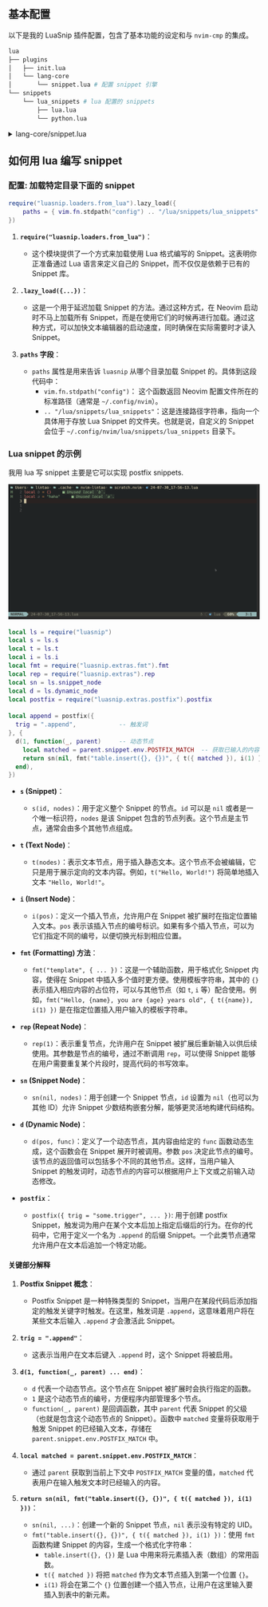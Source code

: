 ## 基本配置

以下是我的 LuaSnip 插件配置，包含了基本功能的设定和与 `nvim-cmp` 的集成。

```sh
lua
├── plugins
│   ├── init.lua
│   └── lang-core
│       └── snippet.lua # 配置 snippet 引擎
└── snippets
    └── lua_snippets # lua 配置的 snippets
        ├── lua.lua
        └── python.lua
```

<details>
<summary>lang-core/snippet.lua</summary>

```lua title="lang-core/snippet.lua"
return {
  {
    "L3MON4D3/LuaSnip",
    build = (not jit.os:find("Windows"))
        and "echo 'NOTE: jsregexp is optional, so not a big deal if it fails to build'; make install_jsregexp"
      or nil,
    dependencies = {
      {
        "rafamadriz/friendly-snippets",
        config = function()
          require("luasnip.loaders.from_vscode").lazy_load()
        end,
      },
      {
        "nvim-cmp",
        dependencies = {
          "saadparwaiz1/cmp_luasnip",
        },
        opts = function(_, opts)
          opts.snippet = {
            expand = function(args)
              require("luasnip").lsp_expand(args.body)
            end,
          }
          table.insert(opts.sources, { name = "luasnip" })
        end,
      },
    },
    opts = function(_, opts)
      local ls = require("luasnip")
      local types = require("luasnip.util.types")
      ls.setup({
        keep_roots = true,
        link_roots = true,
        link_children = true,
        update_events = "TextChanged,TextChangedI",
        delete_check_events = "TextChanged",
        ext_opts = {
          [types.choiceNode] = {
            active = {
              virt_text = { { "choiceNode", "Comment" } },
            },
          },
        },
        ext_base_prio = 300,
        ext_prio_increase = 1,
        enable_autosnippets = true,
        store_selection_keys = "<Tab>",
      })

      require("luasnip.loaders.from_lua").lazy_load({
        paths = { vim.fn.stdpath("config") .. "/lua/snippets/lua_snippets" },
      })

      require("luasnip.loaders.from_vscode").lazy_load({
        paths = { vim.fn.stdpath("config") .. "/lua/snippets" },
      })
    end,
    keys = {
      {
        "<tab>",
        function()
          return require("luasnip").jumpable(1) and "<Plug>luasnip-jump-next" or "<tab>"
        end,
        expr = true, silent = true, mode = "i",
      },
      { "<tab>", function() require("luasnip").jump(1) end, mode = "s" },
      { "<s-tab>", function() require("luasnip").jump(-1) end, mode = { "i", "s" } },
    },
  },
  { "chrisgrieser/nvim-scissors", dependencies = {
    "L3MON4D3/LuaSnip",
  } },
}
```

</details>

## 如何用 lua 编写 snippet

### 配置: 加载特定目录下面的 snippet

```lua title="lang-core/snippet.lua"
require("luasnip.loaders.from_lua").lazy_load({
    paths = { vim.fn.stdpath("config") .. "/lua/snippets/lua_snippets" },
})
```

1. **`require("luasnip.loaders.from_lua")`**：
   - 这个模块提供了一个方式来加载使用 Lua 格式编写的 Snippet。这表明你正准备通过 Lua 语言来定义自己的 Snippet，而不仅仅是依赖于已有的 Snippet 库。

2. **`.lazy_load({...})`**：
   - 这是一个用于延迟加载 Snippet 的方法。通过这种方式，在 Neovim 启动时不马上加载所有 Snippet，而是在使用它们的时候再进行加载。通过这种方式，可以加快文本编辑器的启动速度，同时确保在实际需要时才读入 Snippet。

3. **`paths` 字段**：
   - `paths` 属性是用来告诉 `luasnip` 从哪个目录加载 Snippet 的。具体到这段代码中：
     - `vim.fn.stdpath("config")`： 这个函数返回 Neovim 配置文件所在的标准路径（通常是 `~/.config/nvim`）。
     - `.. "/lua/snippets/lua_snippets"`：这是连接路径字符串，指向一个具体用于存放 Lua Snippet 的文件夹。也就是说，自定义的 Snippet 会位于 `~/.config/nvim/lua/snippets/lua_snippets` 目录下。

### Lua snippet 的示例

我用 lua 写 snippet 主要是它可以实现 postfix snippets.

![效果](./assets/snippet-postfix.gif)

```lua
local ls = require("luasnip")
local s = ls.s
local t = ls.t
local i = ls.i
local fmt = require("luasnip.extras.fmt").fmt
local rep = require("luasnip.extras").rep
local sn = ls.snippet_node
local d = ls.dynamic_node
local postfix = require("luasnip.extras.postfix").postfix

local append = postfix({
  trig = ".append",            -- 触发词
}, {
  d(1, function(_, parent)     -- 动态节点
    local matched = parent.snippet.env.POSTFIX_MATCH  -- 获取已输入的内容
    return sn(nil, fmt("table.insert({}, {})", { t({ matched }), i(1) }))  -- 返回新的 Snippet
  end),
})
```

- **`s` (Snippet)**：
  - `s(id, nodes)`：用于定义整个 Snippet 的节点。`id` 可以是 `nil` 或者是一个唯一标识符，`nodes` 是该 Snippet 包含的节点列表。这个节点是主节点，通常会由多个其他节点组成。

- **`t` (Text Node)**：
  - `t(nodes)`：表示文本节点，用于插入静态文本。这个节点不会被编辑，它只是用于展示定向的文本内容。例如，`t("Hello, World!")` 将简单地插入文本 `"Hello, World!"`。

- **`i` (Insert Node)**：
  - `i(pos)`：定义一个插入节点，允许用户在 Snippet 被扩展时在指定位置输入文本。`pos` 表示该插入节点的编号标识。如果有多个插入节点，可以为它们指定不同的编号，以便切换光标到相应位置。

- **`fmt` (Formatting) 方法**：
  - `fmt("template", { ... })`：这是一个辅助函数，用于格式化 Snippet 内容，使得在 Snippet 中插入多个值时更方便。使用模板字符串，其中的 `{}` 表示插入相应内容的占位符，可以与其他节点（如 `t`, `i` 等）配合使用。例如，`fmt("Hello, {name}, you are {age} years old", { t({name}), i(1) })` 是在指定位置插入用户输入的模板字符串。

- **`rep` (Repeat Node)**：
  - `rep(1)`：表示重复节点，允许用户在 Snippet 被扩展后重新输入以供后续使用。其参数是节点的编号，通过不断调用 `rep`，可以使得 Snippet 能够在用户需要重复某个片段时，提高代码的书写效率。

- **`sn` (Snippet Node)**：
  - `sn(nil, nodes)`：用于创建一个 Snippet 节点，`id` 设置为 `nil`（也可以为其他 ID）允许 Snippet 少数结构嵌套分解，能够更灵活地构建代码结构。

- **`d` (Dynamic Node)**：
  - `d(pos, func)`：定义了一个动态节点，其内容由给定的 `func` 函数动态生成，这个函数会在 Snippet 展开时被调用。参数 `pos` 决定此节点的编号。该节点的返回值可以包括多个不同的其他节点。这样，当用户输入 Snippet 的触发词时，动态节点的内容可以根据用户上下文或之前输入动态修改。

- **`postfix`**：
  - `postfix({ trig = "some.trigger", ... })`: 用于创建 postfix Snippet，触发词为用户在某个文本后加上指定后缀后的行为。在你的代码中，它用于定义一个名为 `.append` 的后缀 Snippet。一个此类节点通常允许用户在文本后追加一个特定功能。


#### 关键部分解释

1. **Postfix Snippet 概念**：
   - Postfix Snippet 是一种特殊类型的 Snippet，当用户在某段代码后添加指定的触发关键字时触发。在这里，触发词是 `.append`，这意味着用户将在某些文本后输入 `.append` 才会激活此 Snippet。

2. **`trig = ".append"`**：
   - 这表示当用户在文本后键入 `.append` 时，这个 Snippet 将被启用。

3. **`d(1, function(_, parent) ... end)`**：
   - `d` 代表一个动态节点。这个节点在 Snippet 被扩展时会执行指定的函数。
   - `1` 是这个动态节点的编号，方便程序内部管理多个节点。
   - `function(_, parent)` 是回调函数，其中 `parent` 代表 Snippet 的父级（也就是包含这个动态节点的 Snippet）。函数中 `matched` 变量将获取用于触发 Snippet 的已经输入文本，存储在 `parent.snippet.env.POSTFIX_MATCH` 中。

4. **`local matched = parent.snippet.env.POSTFIX_MATCH`**：
   - 通过 `parent` 获取到当前上下文中 `POSTFIX_MATCH` 变量的值，`matched` 代表用户在输入触发文本时已经输入的内容。

5. **`return sn(nil, fmt("table.insert({}, {})", { t({ matched }), i(1) }))`**：
   - `sn(nil, ...)`：创建一个新的 Snippet 节点，`nil` 表示没有特定的 UID。
   - `fmt("table.insert({}, {})", { t({ matched }), i(1) })`：使用 `fmt` 函数构建 Snippet 的内容，生成一个格式化字符串：
     - `table.insert({}, {})` 是 Lua 中用来将元素插入表（数组）的常用函数。
     - `t({ matched })` 将把 `matched` 作为文本节点插入到第一个位置 `{}`。
     - `i(1)` 将会在第二个 `{}` 位置创建一个插入节点，让用户在这里输入要插入到表中的新元素。


